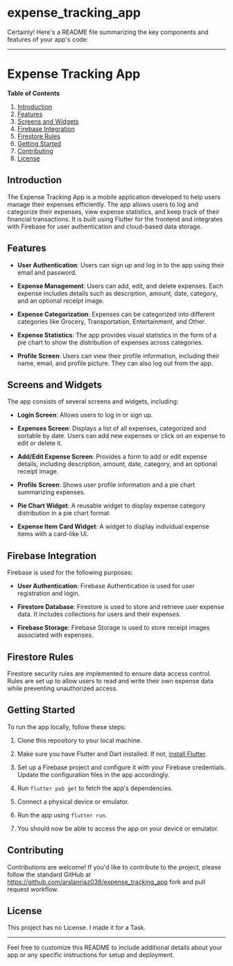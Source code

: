 # expense_tracking_app

Certainly! Here's a README file summarizing the key components and features of your app's code:

---

# Expense Tracking App

**Table of Contents**

1. [Introduction](#introduction)
2. [Features](#features)
3. [Screens and Widgets](#screens-and-widgets)
4. [Firebase Integration](#firebase-integration)
5. [Firestore Rules](#firestore-rules)
6. [Getting Started](#getting-started)
7. [Contributing](#contributing)
8. [License](#license)

## Introduction

The Expense Tracking App is a mobile application developed to help users manage their expenses efficiently. The app allows users to log and categorize their expenses, view expense statistics, and keep track of their financial transactions. It is built using Flutter for the frontend and integrates with Firebase for user authentication and cloud-based data storage.

## Features

- **User Authentication**: Users can sign up and log in to the app using their email and password.

- **Expense Management**: Users can add, edit, and delete expenses. Each expense includes details such as description, amount, date, category, and an optional receipt image.

- **Expense Categorization**: Expenses can be categorized into different categories like Grocery, Transportation, Entertainment, and Other.

- **Expense Statistics**: The app provides visual statistics in the form of a pie chart to show the distribution of expenses across categories.

- **Profile Screen**: Users can view their profile information, including their name, email, and profile picture. They can also log out from the app.

## Screens and Widgets

The app consists of several screens and widgets, including:

- **Login Screen**: Allows users to log in or sign up.

- **Expenses Screen**: Displays a list of all expenses, categorized and sortable by date. Users can add new expenses or click on an expense to edit or delete it.

- **Add/Edit Expense Screen**: Provides a form to add or edit expense details, including description, amount, date, category, and an optional receipt image.

- **Profile Screen**: Shows user profile information and a pie chart summarizing expenses.

- **Pie Chart Widget**: A reusable widget to display expense category distribution in a pie chart format.

- **Expense Item Card Widget**: A widget to display individual expense items with a card-like UI.

## Firebase Integration

Firebase is used for the following purposes:

- **User Authentication**: Firebase Authentication is used for user registration and login.

- **Firestore Database**: Firestore is used to store and retrieve user expense data. It includes collections for users and their expenses.

- **Firebase Storage**: Firebase Storage is used to store receipt images associated with expenses.

## Firestore Rules

Firestore security rules are implemented to ensure data access control. Rules are set up to allow users to read and write their own expense data while preventing unauthorized access.

## Getting Started

To run the app locally, follow these steps:

1. Clone this repository to your local machine.

2. Make sure you have Flutter and Dart installed. If not, [install Flutter](https://flutter.dev/docs/get-started/install).

3. Set up a Firebase project and configure it with your Firebase credentials. Update the configuration files in the app accordingly.

4. Run `flutter pub get` to fetch the app's dependencies.

5. Connect a physical device or emulator.

6. Run the app using `flutter run`.

7. You should now be able to access the app on your device or emulator.

## Contributing

Contributions are welcome! If you'd like to contribute to the project, please follow the standard GitHub at https://github.com/arslanriaz038/expense_tracking_app fork and pull request workflow.

## License

This project has no License. I made it for a Task.

---

Feel free to customize this README to include additional details about your app or any specific instructions for setup and deployment.